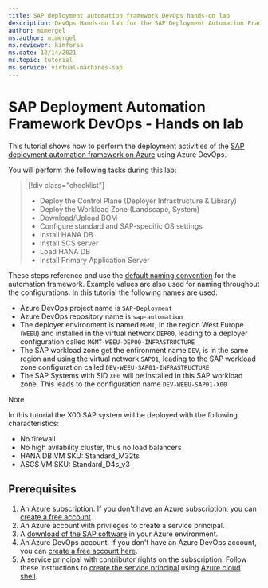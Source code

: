 ```yaml
---
title: SAP deployment automation framework DevOps hands-on lab
description: DevOps Hands-on lab for the SAP Deployment Automation Framework on Azure
author: mimergel
ms.author: mimergel
ms.reviewer: kimforss
ms.date: 12/14/2021
ms.topic: tutorial
ms.service: virtual-machines-sap
---
```


#  SAP Deployment Automation Framework DevOps - Hands on lab

This tutorial shows how to perform the deployment activities of the [SAP deployment automation framework on Azure](automation-deployment-framework.md) using Azure DevOps.

You will perform the following tasks during this lab:

> [!div class="checklist"]
> * Deploy the Control Plane (Deployer Infrastructure & Library)
> * Deploy the Workload Zone (Landscape, System)
> * Download/Upload BOM
> * Configure standard and SAP-specific OS settings
> * Install HANA DB
> * Install SCS server
> * Load HANA DB
> * Install Primary Application Server

These steps reference and use the [default naming convention](automation-naming.md) for the automation framework. Example values are also used for naming throughout the configurations. In this tutorial the following names are used:
- Azure DevOps project name is `SAP-Deployment` 
- Azure DevOps repository name is `sap-automation` 
- The deployer environment is named `MGMT`, in the region West Europe (`WEEU`) and installed in the virtual network `DEP00`, leading to a deployer configuration called `MGMT-WEEU-DEP00-INFRASTRUCTURE`
- The SAP workload zone get the enfironment name `DEV`, is in the same region and using the virtual network `SAP01`, leading to the SAP workload zone configuration called `DEV-WEEU-SAP01-INFRASTRUCTURE`
- The SAP Systems with SID `X00` will be installed in this SAP workload zone. This leads to the configuration name `DEV-WEEU-SAP01-X00`

> [!Note]
> In this tutorial the X00 SAP system will be deployed with the following characteristics:
> * No firewall
> * No high avilability cluster, thus no load balancers
> * HANA DB VM SKU: Standard_M32ts
> * ASCS VM SKU: Standard_D4s_v3

## Prerequisites

1. An Azure subscription. If you don't have an Azure subscription, you can [create a free account](https://azure.microsoft.com/free/?WT.mc_id=A261C142F).
2. An Azure account with privileges to create a service principal. 
3. A [download of the SAP software](automation-software.md) in your Azure environment.
4. An Azure DevOps account. If you don't have an Azure DevOps account, you can [create a free account here](https://azure.microsoft.com/en-us/services/devops/).
5. A service principal with contributor rights on the subscription. Follow these instructions to [create the service principal](/azure/virtual-machines/workloads/sap/automation-deploy-control-plane?tabs=linux#prepare-the-deployment-credentials) using [Azure cloud shell](/azure/cloud-shell/overview). 

